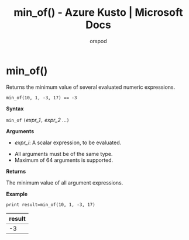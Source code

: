 ﻿---
title: min_of() - Azure Kusto | Microsoft Docs
description: This article describes min_of() in Azure Kusto.
author: orspod
ms.author: v-orspod
ms.reviewer: mblythe
ms.service: kusto
ms.topic: reference
ms.date: 09/24/2018
---
# min_of()

Returns the minimum value of several evaluated numeric expressions.

    min_of(10, 1, -3, 17) == -3

**Syntax**

`min_of` `(`*expr_1*`,` *expr_2* ...`)`

**Arguments**

* *expr_i*: A scalar expression, to be evaluated.

- All arguments must be of the same type.
- Maximum of 64 arguments is supported.

**Returns**

The minimum value of all argument expressions.

**Example**

```kusto
print result=min_of(10, 1, -3, 17) 
```

|result|
|---|
|-3|